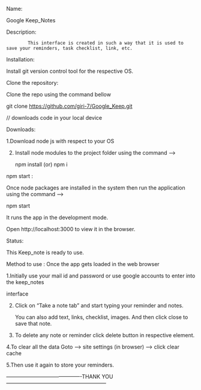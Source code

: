 

Name:
            
  Google Keep_Notes

Description:
            
            This interface is created in such a way that it is used to save your reminders, task checklist, link, etc.


Installation:

Install git version control tool for the respective OS.

Clone the repository:

Clone the repo using the command bellow

git clone https://github.com/giri-7/Google_Keep.git

// downloads code in your local device

Downloads:

1.Download node js with respect to your OS

2. Install node modules to the project folder using the command ——>

    npm install  (or) npm i


npm start :

Once node packages are installed in the system then run the application using the command —>

npm start

It runs the app in the development mode.

Open http://localhost:3000 to view it in the browser.


 Status:
       
 This Keep_note is ready to use.


Method to use :
Once the app gets loaded in the web browser

1.Initially use your mail id and password or use google accounts to enter into the keep_notes 

   interface


2. Click on “Take a note tab” and start typing your reminder and notes.
    
    You can also add text, links, checklist, images. And then click close to save that note.



3. To delete any note or reminder click delete button in respective element.


4.To clear all the data Goto —> site settings (in browser) —-> click clear cache


5.Then use it again to store your reminders.

——————————————-THANK YOU———————————————————   



